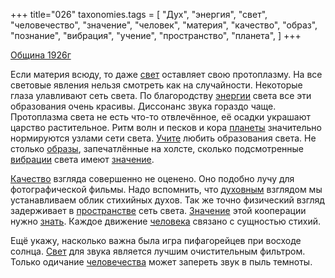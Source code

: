 +++
title="026"
taxonomies.tags = [
 "Дух",
 "энергия",
 "свет",
 "человечество",
 "значение",
 "человек",
 "материя",
 "качество",
 "образ",
 "познание",
 "вибрация",
 "учение",
 "пространство",
 "планета",
]
+++

[Община 1926г](/agni/1926)

Если материя всюду, то даже [свет](/tags/свет) оставляет свою протоплазму. На все световые явления нельзя смотреть как на случайности. Некоторые глаза улавливают сеть света. По благородству [энергии](/tags/энергия) света все эти образования очень красивы. Диссонанс звука гораздо чаще. Протоплазма света не есть что-то отвлечённое, её осадки украшают царство растительное. Ритм волн и песков и кора [планеты](/tags/планета) значительно нормируются узлами сети света. [Учите](/tags/учение) любить образования света. Не столько [образы](/tags/образ), запечатлённые на холсте, сколько подсмотренные [вибрации](/tags/вибрация) света имеют [значение](/tags/значение).    

[Качество](/tags/качество) взгляда совершенно не оценено. Оно подобно лучу для фотографической фильмы. Надо вспомнить, что [духовным](/tags/Дух) взглядом мы устанавливаем облик стихийных духов. Так же точно физический взгляд задерживает в [пространстве](/tags/пространство) сеть света. [Значение](/tags/значение) этой кооперации нужно [знать](/tags/познание). Каждое движение [человека](/tags/человек) связано с сущностью стихий.   

Ещё укажу, насколько важна была игра пифагорейцев при восходе солнца. [Свет](/tags/свет) для звука является лучшим очистительным фильтром. Только одичание [человечества](/tags/человечество) может запереть звук в пыль темноты.   


